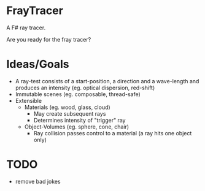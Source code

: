 # FrayTracer
A F# ray tracer.

Are you ready for the fray tracer?

# Ideas/Goals
* A ray-test consists of a start-position, a direction and a wave-length and produces an intensity (eg. optical dispersion, red-shift)
* Immutable scenes (eg. composable, thread-safe)
* Extensible
  * Materials (eg. wood, glass, cloud)
    * May create subsequent rays
    * Determines intensity of "trigger" ray
  * Object-Volumes (eg. sphere, cone, chair)
    * Ray collision passes control to a material (a ray hits one object only)

# TODO
* remove bad jokes
